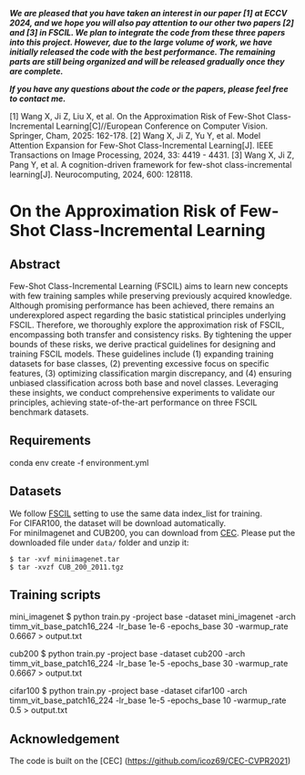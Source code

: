 
***We are pleased that you have taken an interest in our paper [1] at ECCV 2024, and we hope you will also pay attention to our other two papers [2] and [3] in FSCIL. We plan to integrate the code from these three papers into this project. However, due to the large volume of work, we have initially released the code with the best performance. The remaining parts are still being organized and will be released gradually once they are complete.***

***If you have any questions about the code or the papers, please feel free to contact me.***

[1] Wang X, Ji Z, Liu X, et al. On the Approximation Risk of Few-Shot Class-Incremental Learning[C]//European Conference on Computer Vision. Springer, Cham, 2025: 162-178.
[2] Wang X, Ji Z, Yu Y, et al. Model Attention Expansion for Few-Shot Class-Incremental Learning[J]. IEEE Transactions on Image Processing, 2024, 33: 4419 - 4431.
[3] Wang X, Ji Z, Pang Y, et al. A cognition-driven framework for few-shot class-incremental learning[J]. Neurocomputing, 2024, 600: 128118.


# On the Approximation Risk of Few-Shot Class-Incremental Learning

## Abstract
Few-Shot Class-Incremental Learning (FSCIL) aims to learn new concepts with few training samples while preserving previously acquired knowledge. Although promising performance has been achieved, there remains an underexplored aspect regarding the basic statistical principles underlying FSCIL. Therefore, we thoroughly explore the approximation risk of FSCIL, encompassing both transfer and consistency risks. By tightening the upper bounds of these risks, we derive practical guidelines for designing and training FSCIL models. These guidelines include (1) expanding training datasets for base classes, (2) preventing excessive focus on specific features, (3) optimizing classification margin discrepancy, and (4) ensuring unbiased classification across both base and novel classes. Leveraging these insights, we conduct comprehensive experiments to validate our principles, achieving state-of-the-art performance on three FSCIL benchmark datasets.

## Requirements
conda env create -f environment.yml

## Datasets
We follow [FSCIL](https://github.com/xyutao/fscil) setting to use the same data index_list for training.  
For CIFAR100, the dataset will be download automatically.  
For miniImagenet and CUB200, you can download from [CEC](https://drive.google.com/drive/folders/11LxZCQj2FRCs0JTsf_dafvTHqFn2yGSN?usp=sharing). Please put the downloaded file under `data/` folder and unzip it:
    
    $ tar -xvf miniimagenet.tar 
    $ tar -xvzf CUB_200_2011.tgz

## Training scripts
mini_imagenet
    $ python train.py -project base -dataset mini_imagenet -arch timm_vit_base_patch16_224 -lr_base 1e-6 -epochs_base 30 -warmup_rate 0.6667 > output.txt


cub200
    $ python train.py -project base -dataset cub200  -arch timm_vit_base_patch16_224 -lr_base 1e-5 -epochs_base 30 -warmup_rate 0.6667 > output.txt


cifar100
    $ python train.py -project base -dataset cifar100  -arch timm_vit_base_patch16_224 -lr_base 1e-5 -epochs_base 10 -warmup_rate 0.5 > output.txt


## Acknowledgement

The code is built on the [CEC] (https://github.com/icoz69/CEC-CVPR2021)
